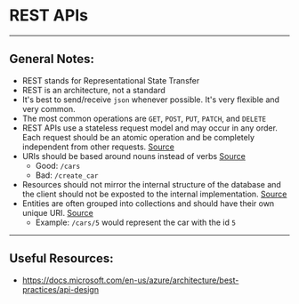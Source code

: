 # REST APIs

---

## General Notes:
- REST stands for Representational State Transfer
- REST is an architecture, not a standard
- It's best to send/receive `json` whenever possible. It's very flexible and very common.
- The most common operations are `GET`, `POST`, `PUT`, `PATCH`, and `DELETE`
- REST APIs use a stateless request model and may occur in any order. Each request should be an atomic operation and be completely independent from other requests. [Source](https://docs.microsoft.com/en-us/azure/architecture/best-practices/api-design)
- URIs should be based around nouns instead of verbs [Source](https://docs.microsoft.com/en-us/azure/architecture/best-practices/api-design)
  - Good: `/cars`
  - Bad: `/create_car`
- Resources should not mirror the internal structure of the database and the client should not be exposted to the internal implementation. [Source](https://docs.microsoft.com/en-us/azure/architecture/best-practices/api-design)
- Entities are often grouped into collections and should have their own unique URI. [Source](https://docs.microsoft.com/en-us/azure/architecture/best-practices/api-design)
  - Example: `/cars/5` would represent the car with the id `5`

---

## Useful Resources:
- https://docs.microsoft.com/en-us/azure/architecture/best-practices/api-design
